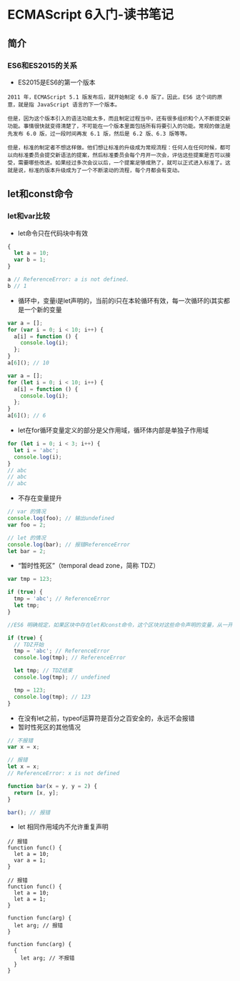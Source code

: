 # ECMAScript 6入门-读书笔记

## 简介

### ES6和ES2015的关系
* ES2015是ES6的第一个版本
```
2011 年，ECMAScript 5.1 版发布后，就开始制定 6.0 版了。因此，ES6 这个词的原意，就是指 JavaScript 语言的下一个版本。

但是，因为这个版本引入的语法功能太多，而且制定过程当中，还有很多组织和个人不断提交新功能。事情很快就变得清楚了，不可能在一个版本里面包括所有将要引入的功能。常规的做法是先发布 6.0 版，过一段时间再发 6.1 版，然后是 6.2 版、6.3 版等等。

但是，标准的制定者不想这样做。他们想让标准的升级成为常规流程：任何人在任何时候，都可以向标准委员会提交新语法的提案，然后标准委员会每个月开一次会，评估这些提案是否可以接受，需要哪些改进。如果经过多次会议以后，一个提案足够成熟了，就可以正式进入标准了。这就是说，标准的版本升级成为了一个不断滚动的流程，每个月都会有变动。
```

## let和const命令

### let和var比较
* let命令只在代码块中有效
```javascript
{
  let a = 10;
  var b = 1;
}

a // ReferenceError: a is not defined.
b // 1
```

* 循环中，变量i是let声明的，当前的i只在本轮循环有效，每一次循环的i其实都是一个新的变量
```javascript
var a = [];
for (var i = 0; i < 10; i++) {
  a[i] = function () {
    console.log(i);
  };
}
a[6](); // 10

var a = [];
for (let i = 0; i < 10; i++) {
  a[i] = function () {
    console.log(i);
  };
}
a[6](); // 6
```

* let在for循环变量定义的部分是父作用域，循环体内部是单独子作用域
```javascript
for (let i = 0; i < 3; i++) {
  let i = 'abc';
  console.log(i);
}
// abc
// abc
// abc
```

* 不存在变量提升
```javascript
// var 的情况
console.log(foo); // 输出undefined
var foo = 2;

// let 的情况
console.log(bar); // 报错ReferenceError
let bar = 2;
```

* “暂时性死区”（temporal dead zone，简称 TDZ）
```javascript
var tmp = 123;

if (true) {
  tmp = 'abc'; // ReferenceError
  let tmp;
}

//ES6 明确规定，如果区块中存在let和const命令，这个区块对这些命令声明的变量，从一开始就形成了封闭作用域。凡是在声明之前就使用这些变量，就会报错。

if (true) {
  // TDZ开始
  tmp = 'abc'; // ReferenceError
  console.log(tmp); // ReferenceError

  let tmp; // TDZ结束
  console.log(tmp); // undefined

  tmp = 123;
  console.log(tmp); // 123
}
```

* 在没有let之前，typeof运算符是百分之百安全的，永远不会报错
* 暂时性死区的其他情况
```javascript
// 不报错
var x = x;

// 报错
let x = x;
// ReferenceError: x is not defined

function bar(x = y, y = 2) {
  return [x, y];
}

bar(); // 报错
```

* let 相同作用域内不允许重复声明
```
// 报错
function func() {
  let a = 10;
  var a = 1;
}

// 报错
function func() {
  let a = 10;
  let a = 1;
}

function func(arg) {
  let arg; // 报错
}

function func(arg) {
  {
    let arg; // 不报错
  }
}
```
